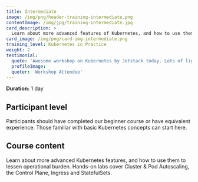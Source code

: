 ```yaml
---
title: Intermediate
image: /img/png/header-training-intermediate.png
contentImage: /img/jpg/training-intermediate.jpg
card_description: >
  Learn about more advanced features of Kubernetes, and how to use them to lessen operational burden. Hands-on labs cover Autoscaling, the Control Plane, Ingress and StatefulSet.
card_image: /img/png/card-img-intermediate.png
training_level: Kubernetes in Practice
weight: 2
testimonial:
  quote: 'Awesome workshop on Kubernetes by Jetstack today. Lots of lightbulb moments!'
  profileImage:
  quoter: 'Workshop Attendee'
---
```


**Duration:** 1 day

## Participant level
Participants should have completed our beginner course or have equivalent
experience. Those familiar with basic Kubernetes concepts can start here.

## Course content
Learn about more advanced Kubernetes features, and how to use them to lessen
operational burden. Hands-on labs cover Cluster & Pod Autoscaling, the Control
Plane, Ingress and StatefulSets.
